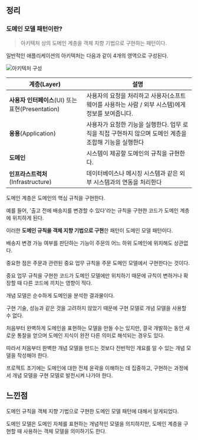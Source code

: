 ## 정리

### 도메인 모델 패턴이란?

> 아키텍처 상의 도메인 계층을 객체 지향 기법으로 구현하는 패턴이다.



일반적인 애플리케이션의 아키텍처는 다음과 같이 4개의 영역으로 구성된다.

![아키텍처 구성](https://user-images.githubusercontent.com/42582516/149661289-006d3f24-48b5-4aca-b8c1-b4bc0ed42178.png)

| 계층(Layer)                                       | 설명                                                         |
| ------------------------------------------------- | ------------------------------------------------------------ |
| **사용자 인터페이스**(UI) 또는 표현(Presentation) | 사용자의 요청을 처리하고 사용자(소프트웨어를 사용하는 사람 / 외부 시스템)에게 정보를 보여줍니다. |
| **응용**(Application)                             | 사용자가 요청한 기능을 실행한다. 업무 로직을 직접 구현하지 않으며 도메인 계층을 조합해 기능을 실행한다 |
| **도메인**                                        | 시스템이 제공할 도메인의 규칙을 규현한다.                    |
| **인프라스트럭처**(Infrastructure)                | 데이터베이스나 메시징 시스템과 같은 외부 시스템과의 연동을 처리한다 |



도메인 계층은 도메인의 핵심 규칙을 구현한다.

예를 들어, '출고 전에 배송지를 변경할 수 있다'라는 규칙을 구현한 코드가 도메인 계층에 위치하게 된다.

이러한 **도메인 규칙을 객체 지향 기법으로 구현**한 패턴이 도메인 모델 패턴이다.



배송지 변경 가능 여부를 판단하는 기능이 주문의 어느 하위 도메인에 위치해도 상관없다.

중요한 점은 주문과 관련된 중요 업무 규칙을 주문 도메인 모델에서 구현한다는 것이다.

중요 업무 규칙을 구현한 코드가 도메인 모델에만 위치하기 때문에 규칙이 변하거나 확장할 때 다른 코드에 끼치는 영향이 적다.



개념 모델은 순수하게 도메인을 분석한 결과물이다. 

구현 기술, 성능과 같은 것을 고려하지 않았기 때문에 구현 모델로 개념 모델을 사용할 수 없다.

처음부터 완벽하게 도메인을 표현하는 모델을 만들 수는 있지만, 결국 개발하는 동안 새로운 통찰을 얻으며 도메인 지식이 완전 다른 의미로 해석되는 경우도 있다.

따라서 처음부터 완벽한 개념 모델을 만드는 것보다 전반적인 개요를 알 수 있는 개념 모델을 작성해야 한다.

프로젝트 초기에는 도메인에 대한 전체 윤곽을 이해하는 데 집중하고, 구현하는 과정에서 개념 모델을 구현 모델로 발전시켜 나가야 한다.



## 느낀점

도메인 규칙을 객체 지향 기법으로 구현한 도메인 모델 패턴에 대해서 알게되었다.

도메인 모델은 도메인 자체를 표현하는 개념적인 모델을 의지하지만, 도메인 계층을 구현할 때 사용하는 객체 모델을 의미하기도 한다.

